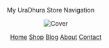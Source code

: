 <!DOCTYPE html>
<html lang="en">
<head>
    <meta charset="UTF-8">
    <meta name="viewport" content="width=device-width, initial-scale=1.0">
    <link rel="stylesheet" href="https://github.com/MuOpee/Navigator/blob/main/exr.css"> <!-- Link to your CSS file -->
   <p align="center">My UraDhura Store Navigation</p>
</head>
<body>
    <nav>
        <ul><p align="center"><img src="https://cdn.discordapp.com/attachments/951617301818540093/1241822854329139402/image0.jpg?ex=664b9928&is=664a47a8&hm=4da891f20bd03487649f8e77916e771f6ba71db9daf088054aa7f66a3b6f03bf&" alt="Cover" width="original" height="original"></p>
            <p align="center"> 
            <a href="#">Home</a>
            <a href="#">Shop</a>
            <a href="#">Blog</a>
            <a href="#">About</a>
            <a href="#">Contact</a></p>
        </ul>
    </nav>
</body>
</html>


